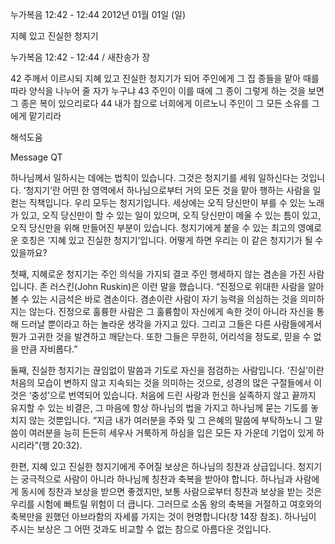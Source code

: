 누가복음 12:42 - 12:44 
2012년 01월 01일 (일)

지혜 있고 진실한 청지기



누가복음 12:42 - 12:44 / 새찬송가  장


42 주께서 이르시되 지혜 있고 진실한 청지기가 되어 주인에게 그 집 종들을 맡아 때를 따라 양식을 나누어 줄 자가 누구냐
43 주인이 이를 때에 그 종이 그렇게 하는 것을 보면 그 종은 복이 있으리로다
44 내가 참으로 너희에게 이르노니 주인이 그 모든 소유를 그에게 맡기리라

해석도움





Message QT

하나님께서 일하시는 데에는 법칙이 있습니다. 그것은 청지기를 세워 일하신다는 것입니다. ‘청지기’란 어떤 한 영역에서 하나님으로부터 거의 모든 것을 맡아 행하는 사람을 일컫는 직책입니다. 우리 모두는 청지기입니다. 세상에는 오직 당신만이 부를 수 있는 노래가 있고, 오직 당신만이 할 수 있는 일이 있으며, 오직 당신만이 메울 수 있는 틈이 있고, 오직 당신만을 위해 만들어진 부분이 있습니다.
청지기에게 붙을 수 있는 최고의 영예로운 호칭은 ‘지혜 있고 진실한 청지기’입니다. 어떻게 하면 우리는 이 같은 청지기가 될 수 있을까요?

첫째, 지혜로운 청지기는 주인 의식을 가지되 결코 주인 행세하지 않는 겸손을 가진 사람입니다. 존 러스킨(John Ruskin)은 이런 말을 했습니다.
“진정으로 위대한 사람을 알아볼 수 있는 시금석은 바로 겸손이다. 겸손이란 사람이 자기 능력을 의심하는 것을 의미하지는 않는다. 진정으로 훌륭한 사람은 그 훌륭함이 자신에게 속한 것이 아니라 자신을 통해 드러날 뿐이라고 하는 놀라운 생각을 가지고 있다. 그리고 그들은 다른 사람들에게서 뭔가 고귀한 것을 발견하고 깨닫는다. 또한 그들은 무한히, 어리석을 정도로, 믿을 수 없을 만큼 자비롭다.”

둘째, 진실한 청지기는 끊임없이 말씀과 기도로 자신을 점검하는 사람입니다. ‘진실’이란 처음의 모습이 변하지 않고 지속되는 것을 의미하는 것으로, 성경의 많은 구절들에서 이것은 ‘충성’으로 번역되어 있습니다. 처음에 드린 사랑과 헌신을 실족하지 않고 끝까지 유지할 수 있는 비결은, 그 마음에 항상 하나님의 법을 가지고 하나님께 묻는 기도를 놓치지 않는 것뿐입니다.
“지금 내가 여러분을 주와 및 그 은혜의 말씀에 부탁하노니 그 말씀이 여러분을 능히 든든히 세우사 거룩하게 하심을 입은 모든 자 가운데 기업이 있게 하시리라”(행 20:32).

한편, 지혜 있고 진실한 청지기에게 주어질 보상은 하나님의 칭찬과 상급입니다. 청지기는 궁극적으로 사람이 아니라 하나님께 칭찬과 축복을 받아야 합니다. 하나님과 사람에게 동시에 칭찬과 보상을 받으면 좋겠지만, 보통 사람으로부터 칭찬과 보상을 받는 것은 우리를 시험에 빠트릴 위험이 더 큽니다. 그러므로 소돔 왕의 축복을 거절하고 여호와의 축복만을 원했던 아브라함의 자세를 가지는 것이 현명합니다(창 14장 참조). 하나님이 주시는 보상은 그 어떤 것과도 비교할 수 없는 참으로 아름다운 것입니다.